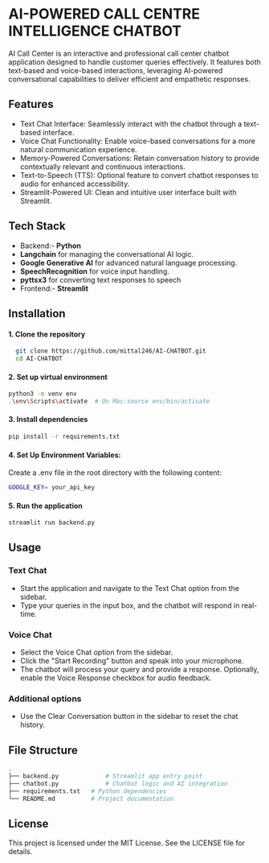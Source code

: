 
# AI-POWERED CALL CENTRE INTELLIGENCE CHATBOT

AI Call Center is an interactive and professional call center chatbot application designed to handle customer queries effectively. It features both text-based and voice-based interactions, leveraging AI-powered conversational capabilities to deliver efficient and empathetic responses.


## Features

- Text Chat Interface: Seamlessly interact with the chatbot through a text-based interface.
- Voice Chat Functionality: Enable voice-based conversations for a more natural communication experience.
- Memory-Powered Conversations: Retain conversation history to provide contextually relevant and continuous interactions.
- Text-to-Speech (TTS): Optional feature to convert chatbot responses to audio for enhanced accessibility.
- Streamlit-Powered UI: Clean and intuitive user interface built with Streamlit.



## Tech Stack

- Backend:- **Python**
- **Langchain** for managing the conversational AI logic.
- **Google Generative AI** for advanced natural language processing.
- **SpeechRecognition** for voice input handling.
- **pyttsx3** for converting text responses to speech
- Frontend:- **Streamlit**


## Installation
#### 1. Clone the repository

```bash
  git clone https://github.com/mittal246/AI-CHATBOT.git
  cd AI-CHATBOT
```
#### 2. Set up virtual environment
```bash
python3 -m venv env
.\env\Scripts\activate  # On Mac:source env/bin/activate
```
#### 3. Install dependencies
```bash
pip install -r requirements.txt
```
#### 4. Set Up Environment Variables: 
Create a .env file in the root directory with the following content:
```bash
GOOGLE_KEY= your_api_key
```
#### 5. Run the application
```bash
streamlit run backend.py
```

    
## Usage
### Text Chat
- Start the application and navigate to the Text Chat option from the sidebar.
- Type your queries in the input box, and the chatbot will respond in real-time.

### Voice Chat
- Select the Voice Chat option from the sidebar.
- Click the "Start Recording" button and speak into your microphone.
- The chatbot will process your query and provide a response. Optionally, enable the Voice Response checkbox for audio feedback.

### Additional options
- Use the Clear Conversation button in the sidebar to reset the chat history.

## File Structure

```bash
.
├── backend.py             # Streamlit app entry point
├── chatbot.py             # Chatbot logic and AI integration
├── requirements.txt   # Python dependencies
└── README.md          # Project documentation
```

## License

This project is licensed under the MIT License. See the LICENSE file for details.
